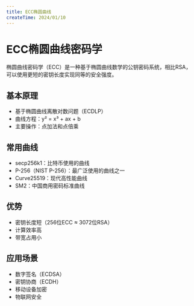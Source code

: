 ```yaml
---
title: ECC椭圆曲线
createTime: 2024/01/10
---
```


# ECC椭圆曲线密码学

椭圆曲线密码学（ECC）是一种基于椭圆曲线数学的公钥密码系统，相比RSA，可以使用更短的密钥长度实现同等的安全强度。

## 基本原理

- 基于椭圆曲线离散对数问题（ECDLP）
- 曲线方程：y² = x³ + ax + b
- 主要操作：点加法和点倍乘

## 常用曲线

- secp256k1：比特币使用的曲线
- P-256（NIST P-256）：最广泛使用的曲线之一
- Curve25519：现代高性能曲线
- SM2：中国商用密码标准曲线

## 优势

- 密钥长度短（256位ECC ≈ 3072位RSA）
- 计算效率高
- 带宽占用小

## 应用场景

- 数字签名（ECDSA）
- 密钥协商（ECDH）
- 移动设备加密
- 物联网安全